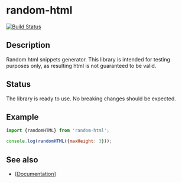 # random-html

[![Build Status](https://travis-ci.org/zohl/random-html.svg?branch=master)](https://travis-ci.org/zohl/random-html)

## Description
Random html snippets generator.
This library is intended for testing purposes only, as resulting html is not guaranteed to be valid.

## Status
The library is ready to use. No breaking changes should be expected.

## Example
```javascript
import {randomHTML} from 'random-html';

console.log(randomHTML({maxHeight: 3}));
```

## See also
- [[Documentation](./API.md)]
